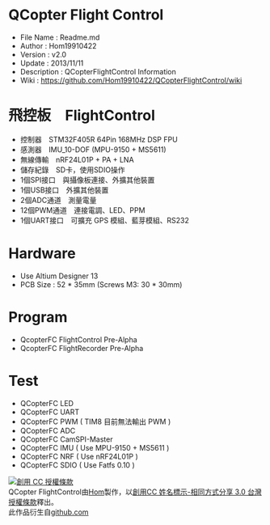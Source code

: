 ﻿QCopter Flight Control
========
* File Name   : Readme.md
* Author      : Hom19910422
* Version     : v2.0
* Update      : 2013/11/11
* Description : QCopterFlightControl Information
* Wiki        : https://github.com/Hom19910422/QCopterFlightControl/wiki

飛控板　FlightControl
========
* 控制器　STM32F405R 64Pin 168MHz DSP FPU
* 感測器　IMU_10-DOF (MPU-9150 + MS5611)
* 無線傳輸　nRF24L01P + PA + LNA
* 儲存紀錄　SD卡，使用SDIO操作
* 1個SPI接口　與攝像板連接、外擴其他裝置
* 1個USB接口　外擴其他裝置
* 2個ADC通道　測量電量
* 12個PWM通道　連接電調、LED、PPM
* 1個UART接口　可擴充 GPS 模組、藍芽模組、RS232

Hardware
========
* Use Altium Designer 13
* PCB Size : 52 * 35mm (Screws M3: 30 * 30mm)

Program
========
* QcopterFC FlightControl Pre-Alpha
* QcopterFC FlightRecorder Pre-Alpha

Test
========
* QCopterFC LED
* QCopterFC UART
* QCopterFC PWM ( TIM8 目前無法輸出 PWM )
* QCopterFC ADC
* QCopterFC CamSPI-Master
* QCopterFC IMU ( Use MPU-9150 + MS5611 )
* QCopterFC NRF ( Use nRF24L01P )
* QCopterFC SDIO ( Use Fatfs 0.10 )  
  
  
<a rel="license" href="http://creativecommons.org/licenses/by-sa/3.0/tw/deed.zh_TW"><img alt="創用 CC 授權條款" style="border-width:0" src="http://i.creativecommons.org/l/by-sa/3.0/tw/88x31.png" /></a><br /><span xmlns:dct="http://purl.org/dc/terms/" property="dct:title">QCopter FlightControl</span>由<a xmlns:cc="http://creativecommons.org/ns#" href="https://plus.google.com/u/0/112822505513154783828/posts" property="cc:attributionName" rel="cc:attributionURL">Hom</a>製作，以<a rel="license" href="http://creativecommons.org/licenses/by-sa/3.0/tw/deed.zh_TW">創用CC 姓名標示-相同方式分享 3.0 台灣 授權條款</a>釋出。<br />此作品衍生自<a xmlns:dct="http://purl.org/dc/terms/" href="https://github.com/Hom19910422" rel="dct:source">github.com</a>